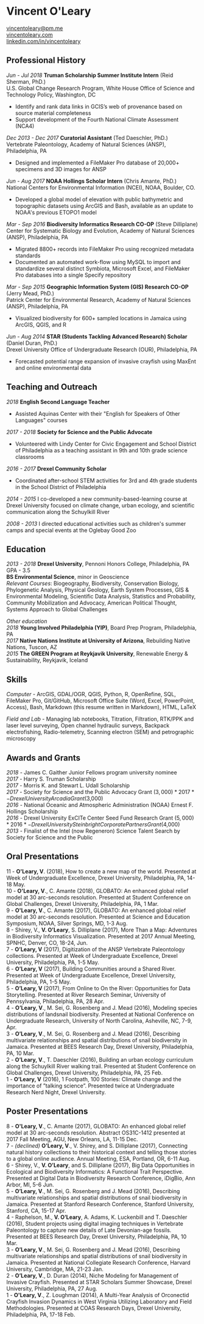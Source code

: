 Vincent O'Leary
===============
[vincentoleary@pm.me](mailto:vincentoleary@pm.me)  
[vincentoleary.com](http://www.vincentoleary.com)  
[linkedin.com/in/vincentoleary](https://www.linkedin.com/in/vincentoleary/)

## Professional History
*Jun - Jul 2018* **Truman Scholarship Summer Institute Intern** (Reid Sherman, PhD.)  
U.S. Global Change Research Program, White House Office of Science and Technology Policy, Washington, DC   
* Identify and rank data links in GCIS’s web of provenance based on source material completeness  
* Support development of the Fourth National Climate Assessment (NCA4)

*Dec 2013 - Dec 2017* **Curatorial Assistant** (Ted Daeschler, PhD.)  
Vertebrate Paleontology, Academy of Natural Sciences (ANSP), Philadelphia, PA  
* Designed and implemented a FileMaker Pro database of 20,000+ specimens and 3D images for ANSP

*Jun - Aug 2017* **NOAA Hollings Scholar Intern** (Chris Amante, PhD.)  
National Centers for Environmental Information (NCEI), NOAA, Boulder, CO.  
* Developed a global model of elevation with public bathymetric and topographic datasets using ArcGIS and Bash, available as an update to NOAA's previous ETOPO1 model

*Mar - Sep 2016* **Biodiversity Informatics Research CO-OP** (Steve Dilliplane)  
Center for Systematic Biology and Evolution, Academy of Natural Sciences (ANSP), Philadelphia, PA  
* Migrated 8800+ records into FileMaker Pro using recognized metadata standards  
* Documented an automated work-flow using MySQL to import and standardize several distinct Symbiota, Microsoft Excel, and FileMaker Pro databases into a single Specify repository

*Mar - Sep 2015* **Geographic Information System (GIS) Research CO-OP** (Jerry Mead, PhD.)  
Patrick Center for Environmental Research, Academy of Natural Sciences (ANSP), Philadelphia, PA  
* Visualized biodiversity for 600+ sampled locations in Jamaica using ArcGIS, QGIS, and R

*Jun - Aug 2014* **STAR (Students Tackling Advanced Research) Scholar** (Daniel Duran, PhD.)  
Drexel University Office of Undergraduate Research (OUR), Philadelphia, PA  
* Forecasted potential range expansion of invasive crayfish using MaxEnt and online environmental data

## Teaching and Outreach
*2018* **English Second Language Teacher**  
* Assisted Aquinas Center with their "English for Speakers of Other Languages" courses  

*2017 - 2018* **Society for Science and the Public Advocate**  
* Volunteered with Lindy Center for Civic Engagement and School District of Philadelphia as a teaching assistant in 9th and 10th grade science classrooms

*2016 - 2017* **Drexel Community Scholar**  
* Coordinated after-school STEM activities for 3rd and 4th grade students in the School District of Philadelphia  

*2014 - 2015* I co-developed a new community-based-learning course at Drexel University focused on climate change, urban ecology, and scientific communication along the Schuylkill River  

*2008 - 2013* I directed educational activities such as children's summer camps and special events at the Oglebay Good Zoo

## Education
*2013 - 2018* **Drexel University**, Pennoni Honors College, Philadelphia, PA GPA - 3.5  
**BS Environmental Science**, minor in Geoscience  
*Relevant Courses*: Biogeography, Biodiversity, Conservation Biology, Phylogenetic Analysis, Physical Geology, Earth System Processes, GIS & Environmental Modeling, Scientific Data Analysis, Statistics and Probability, Community Mobilization and Advocacy, American Political Thought, Systems Approach to Global Challenges

*Other education*  
*2018* **Young Involved Philadelphia (YIP)**, Board Prep Program, Philadelphia, PA  
*2017* **Native Nations Institute at University of Arizona**, Rebuilding Native Nations, Tuscon, AZ  
*2015* **The GREEN Program at Reykjavik University**, Renewable Energy & Sustainability, Reykjavik, Iceland

## Skills
*Computer* - ArcGIS, GDAL/OGR, QGIS, Python, R, OpenRefine, SQL, FileMaker Pro, Git/GitHub, Microsoft Office Suite (Word, Excel, PowerPoint, Access), Bash, Markdown (this resume written in Markdown), HTML, LaTeX

*Field and Lab* - Managing lab notebooks, Titration, Filtration, RTK/PPK and laser level surveying, Open channel hydraulic surveys, Backpack electrofishing, Radio-telemetry, Scanning electron (SEM) and petrographic microscopy

## Awards and Grants
*2018*  - James C. Gaither Junior Fellows program university nominee  
*2017*	- Harry S. Truman Scholarship  
*2017*	- Morris K. and Stewart L. Udall Scholarship  
*2017*	- Society for Science and the Public Advocacy Grant ($3,000)  
*2017*	- Drexel University Arcadia Grant ($3,000)  
*2016*	- National Oceanic and Atmospheric Administration (NOAA) Ernest F. Hollings Scholarship  
*2016*	- Drexel University ExCITe Center Seed Fund Research Grant ($5,000)  
*2016*	- Drexel University Steinbright Corporate Partners Grant ($4,000)  
*2013*	- Finalist of the Intel (now Regeneron) Science Talent Search by Society for Science and the Public

## Oral Presentations
11 - **O'Leary, V**. (2018), How to create a new map of the world. Presented at Week of Undergraduate Excellence, Drexel University, Philadelphia, PA, 14-18 May.  
10 - **O'Leary, V**., C. Amante (2018), GLOBATO: An enhanced global relief model at 30 arc-seconds resolution. Presented at Student Conference on Global Challenges, Drexel University, Philadelphia, PA, 1 Mar.  
9 - **O'Leary, V**., C. Amante (2017), GLOBATO: An enhanced global relief model at 30 arc-seconds resolution. Presented at Science and Education Symposium, NOAA, Silver Springs, MD, 1-3 Aug.   
8 - Shirey, V., **V. O’Leary**, S. Dilliplane (2017), More Than a Map: Adventures in Biodiversity Informatics Visualization. Presented at 2017 Annual Meeting, SPNHC, Denver, CO, 18-24, Jun.  
7 - **O’Leary, V** (2017), Digitization of the ANSP Vertebrate Paleontology collections. Presented at Week of Undergraduate Excellence, Drexel University, Philadelphia, PA, 1-5 May.   
6 - **O’Leary, V** (2017), Building Communities around a Shared River. Presented at Week of Undergraduate Excellence, Drexel University, Philadelphia, PA, 1-5 May.  
5 - **O’Leary, V** (2017), From Online to On the River: Opportunities for Data Storytelling. Presented at River Research Seminar, University of Pennsylvania, Philadelphia, PA, 28 Apr.  
4 - **O’Leary, V**., M. Sei, G. Rosenberg and J. Mead (2016), Modeling species distributions of landsnail biodiversity. Presented at National Conference on Undergraduate Research, University of North Carolina, Asheville, NC, 7-9, Apr.  
3 - **O’Leary, V**., M. Sei, G. Rosenberg and J. Mead (2016), Describing multivariate relationships and spatial distributions of snail biodiversity in Jamaica. Presented at BEES Research Day, Drexel University, Philadelphia, PA, 10 Mar.  
2 - **O’Leary, V**., T. Daeschler (2016), Building an urban ecology curriculum along the Schuylkill River walking trail. Presented at Student Conference on Global Challenges, Drexel University, Philadelphia, PA, 25 Feb.  
1 - **O’Leary, V** (2016), 1 Footpath, 100 Stories: Climate change and the importance of ”talking science”. Presented twice at Undergraduate Research Nerd Night, Drexel University.

## Poster Presentations
8 - **O'Leary, V**., C. Amante (2017), GLOBATO: An enhanced global relief model at 30 arc-seconds resolution. Abstract OS31C-1412 presented at 2017 Fall Meeting, AGU, New Orleans, LA, 11-15 Dec.  
7 - *(declined)* **O’Leary, V**., V. Shirey, and S. Dilliplane (2017), Connecting natural history collections to their historical context and telling those stories to a global online audience. Annual Meeting, ESA, Portland, OR, 6-11 Aug.  
6 - Shirey, V., **V. O’Leary**, and S. Dilliplane (2017), Big Data Opportunities in Ecological and Biodiversity Informatics: A Functional Trait Perspective. Presented at Digital Data in Biodiversity Research Conference, iDigBio, Ann Arbor, MI, 5-6 Jun.   
5 - **O’Leary, V**., M. Sei, G. Rosenberg and J. Mead (2016), Describing multivariate relationships and spatial distributions of snail biodiversity in Jamaica. Presented at Stanford Research Conference, Stanford University, Stanford, CA, 15-17 Apr.  
4 - Raphelson, M., **V. O’Leary**, A. Adams, K. Luckenbill and T. Daeschler (2016), Student projects using digital imaging techniques in Vertebrate Paleontology to capture new details of Late Devonian-age fossils. Presented at BEES Research Day, Drexel University, Philadelphia, PA, 10 Mar.  
3 - **O’Leary, V**., M. Sei, G. Rosenberg and J. Mead (2016), Describing multivariate relationships and spatial distributions of snail biodiversity in Jamaica. Presented at National Collegiate Research Conference, Harvard University, Cambridge, MA, 21-23 Jan.  
2 - **O’Leary, V**., D. Duran (2014), Niche Modeling for Management of Invasive Crayfish. Presented at STAR Scholars Summer Showcase, Drexel University, Philadelphia, PA, 27 Aug.  
1 - **O'Leary, V**., Z. Loughman (2014), A Multi-Year Analysis of Orconectid Crayfish Invasion Dynamics in West Virginia Utilizing Laboratory and Field Methodologies. Presented at COAS Research Days, Drexel University, Philadelphia, PA, 17-18 Feb.
